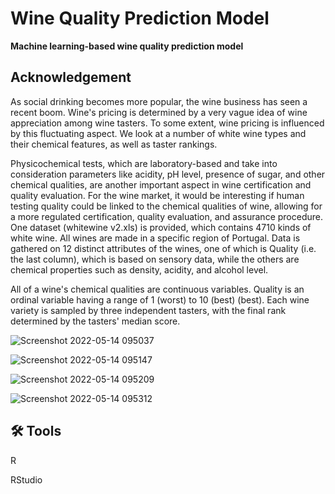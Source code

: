 
# Wine Quality Prediction Model

**Machine learning-based wine quality prediction model**




## Acknowledgement

As social drinking becomes more popular, the wine business has seen a recent boom. Wine's pricing is determined by a very vague idea of wine appreciation among wine tasters. To some extent, wine pricing is influenced by this fluctuating aspect. We look at a number of white wine types and their chemical features, as well as taster rankings.

Physicochemical tests, which are laboratory-based and take into consideration parameters like acidity, pH level, presence of sugar, and other chemical qualities, are another important aspect in wine certification and quality evaluation. For the wine market, it would be interesting if human testing quality could be linked to the chemical qualities of wine, allowing for a more regulated certification, quality evaluation, and assurance procedure. One dataset (whitewine v2.xls) is provided, which contains 4710 kinds of white wine. All wines are made in a specific region of Portugal. Data is gathered on 12 distinct attributes of the wines, one of which is Quality (i.e. the last column), which is based on sensory data, while the others are chemical properties such as density, acidity, and alcohol level.

All of a wine's chemical qualities are continuous variables. Quality is an ordinal variable having a range of 1 (worst) to 10 (best) (best). Each wine variety is sampled by three independent tasters, with the final rank determined by the tasters' median score.

![Screenshot 2022-05-14 095037](https://user-images.githubusercontent.com/99184773/168410557-f56fa7c9-1187-457b-9a8e-5dc2b287f49d.png)

![Screenshot 2022-05-14 095147](https://user-images.githubusercontent.com/99184773/168410561-fecf89ae-3f6f-4614-8b7e-92bb0539d1cd.png)

![Screenshot 2022-05-14 095209](https://user-images.githubusercontent.com/99184773/168410566-f434253e-51e8-41c8-822c-f5d1f89b55c5.png)

![Screenshot 2022-05-14 095312](https://user-images.githubusercontent.com/99184773/168410568-34dcfe5f-d24b-47e9-a763-0883d41e8840.png)
## 🛠 Tools
R

RStudio

